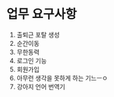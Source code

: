 # 업무 요구사항
  1. 출퇴근 포탈 생성
  2. 순간이동
  3. 무한동력
  4. 로그인 기능
  5. 회원가입
  6. 아무런 생각을 못하게 하는 기느ㅡㅇ
  7. 강아지 언어 번역기
